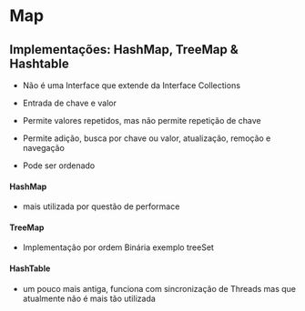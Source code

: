 # Map

## Implementações: HashMap, TreeMap & Hashtable
* Não é uma Interface que extende da Interface Collections

* Entrada de chave e valor
* Permite valores repetidos, mas não permite repetição de chave
* Permite adição, busca por chave ou valor, atualização, remoção e navegação
* Pode ser ordenado

#### HashMap
* mais utilizada por questão de performace

#### TreeMap
* Implementação por ordem Binária exemplo treeSet

#### HashTable
* um pouco mais antiga, funciona com sincronização de Threads mas que atualmente não é mais tão utilizada